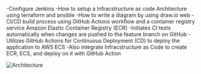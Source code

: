-Configure Jenkins 
-How to setup a Infracstructure as code Architecture using terraform and ansible
-How to write a diagram by using draw.io web
-CI/CD build process using GitHub Actions workflow and a container registry service Amazon Elastic Container Registry (ECR)
-Initiates CI tests automatically when changes are pushed to the feature branch on GitHub
-Utilizes GitHub Actions for Continuous Deployment (CD) to deploy the application to AWS ECS
-Also integrate Infracstructure as Code to create ECR, ECS, and deploy on it with GitHub Action

![Architecture](https://drive.google.com/file/d/1MbSx4_AXHICUeczJg2ESBq7wfvqGjG5R/view?usp=sharing)

